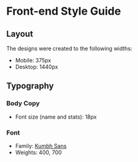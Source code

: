 # Front-end Style Guide

## Layout

The designs were created to the following widths:

- Mobile: 375px
- Desktop: 1440px



## Typography

### Body Copy

- Font size (name and stats): 18px

### Font

- Family: [Kumbh Sans](https://fonts.google.com/specimen/Kumbh+Sans)
- Weights: 400, 700
